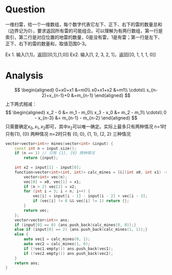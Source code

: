 # Question
一维扫雷，给一个一维数组，每个数字代表它左下、正下、右下的雷的数量总和（边界记为0），要求返回所有雷的可能组合。可以理解为有两行数组，第一行是索引，第二行是对应位置的地雷的数量，0是没有雷，1是有雷；第一行是左下、正下、右下的雷的数量和，取值范围0-3。

Ex 1. 输入[1,1]，返回[[0,1],[1,0]]
Ex2. 输入[1, 2, 3, 2, 1]，返回[[0, 1, 1, 1, 0]]

# Analysis
$$
\begin{aligned}
	0+x0+x1 &=m0\\
	x0+x1+x2 &=m1\\
	\cdots\\
	x_{n-2}+x_{n-1}+0 &=m_{n-1}
\end{aligned}
$$
上下两式相减：
$$
\begin{aligned}
	x_2 - 0 &= m_1 - m_0\\
	x_3 - x_0 &= m_2 - m_1\\
	\cdots\\
	0 - x_{n-3} &= m_{n-1} - m_{n-2}
\end{aligned}
$$
只需要确定$x_0, x_1, x_2$即可，其中$x_2$可以唯一确定。实际上最多只有两种情况
n=1时只有{1}, {0} 两种情况 
n=2时只有 {0, 0}, {1, 1}, {2, 2} 三种情况
```cpp
vector<vector<int>> mines(vector<int> &input) {  
    const int n = input.size();  
    if (n == 1) // 只有 {1}, {0} 两种情况  
        return {input};  
  
    int x2 = input[1] - input[0];  
    function<vector<int>(int, int)> calc_mines = [&](int x0, int x1) -> vector<int> {  
        vector<int> vec(n);  
        vec[0] = x0, vec[1] = x1;  
        if (n > 2) vec[2] = x2;  
        for (int i = 3; i < n; i++) {  
            vec[i] = input[i - 1] - input[i - 2] + vec[i - 3];  
            if (vec[i] != 0 && vec[i] != 1) return {};  
        }  
        return vec;  
    };  
    vector<vector<int>> ans;  
    if (input[0] == 0) {ans.push_back(calc_mines(0, 0));}  
    else if (input[0] == 2) {ans.push_back(calc_mines(1, 1));}  
    else {  
        auto vec1 = calc_mines(0, 1);  
        auto vec2 = calc_mines(1, 0);  
        if (!vec1.empty()) ans.push_back(vec1);  
        if (!vec2.empty()) ans.push_back(vec2);  
    }  
    return ans;  
}
```
